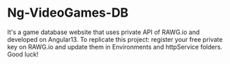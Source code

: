 # Ng-VideoGames-DB
It's a game database website that uses private API of RAWG.io and developed on Angular13. To replicate this project: register your free private key on RAWG.io and update them in Environments and httpService folders. Good luck!  
